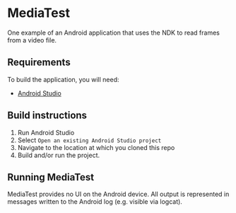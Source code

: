 # MediaTest

One example of an Android application that uses the NDK to read frames from a video file.

## Requirements

To build the application, you will need:

* [Android Studio][android-studio]

## Build instructions

1. Run Android Studio
2. Select `Open an existing Android Studio project`
3. Navigate to the location at which you cloned this repo
4. Build and/or run the project.

## Running MediaTest

MediaTest provides no UI on the Android device. All output is represented in messages written to the Android log (e.g. visible via logcat).

[android-studio]: https://developer.android.com/studio/index.html
